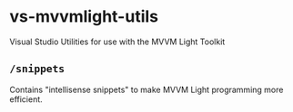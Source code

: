 # vs-mvvmlight-utils

Visual Studio Utilities for use with the MVVM Light Toolkit


## `/snippets`

Contains "intellisense snippets" to make MVVM Light programming more efficient.
